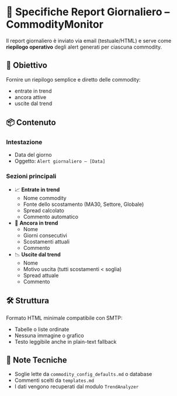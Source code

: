 # 📄 Specifiche Report Giornaliero – CommodityMonitor

Il report giornaliero è inviato via email (testuale/HTML) e serve come **riepilogo operativo** degli alert generati per ciascuna commodity.

## 🎯 Obiettivo
Fornire un riepilogo semplice e diretto delle commodity:
- entrate in trend
- ancora attive
- uscite dal trend

## 📦 Contenuto

### Intestazione
- Data del giorno
- Oggetto: `Alert giornaliero – [Data]`

### Sezioni principali
- 📈 **Entrate in trend**
  - Nome commodity
  - Fonte dello scostamento (MA30, Settore, Globale)
  - Spread calcolato
  - Commento automatico
- 🔄 **Ancora in trend**
  - Nome
  - Giorni consecutivi
  - Scostamenti attuali
  - Commento
- 📉 **Uscite dal trend**
  - Nome
  - Motivo uscita (tutti scostamenti < soglia)
  - Spread attuale
  - Commento

## 🛠️ Struttura
Formato HTML minimale compatibile con SMTP:
- Tabelle o liste ordinate
- Nessuna immagine o grafico
- Testo leggibile anche in plain-text fallback

## 🔐 Note Tecniche
- Soglie lette da `commodity_config_defaults.md` o database
- Commenti scelti da `templates.md`
- I dati vengono recuperati dal modulo `TrendAnalyzer`